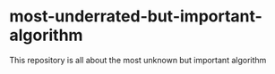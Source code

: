 # most-underrated-but-important-algorithm
This repository is all about the most unknown but important algorithm 

